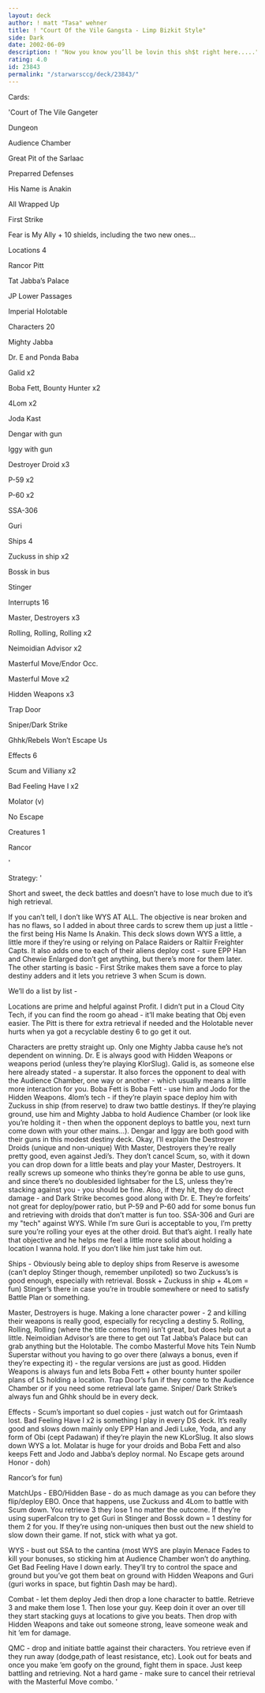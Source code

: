 ```yaml
---
layout: deck
author: ! matt "Tasa" wehner
title: ! "Court Of the Vile Gangsta - Limp Bizkit Style"
side: Dark
date: 2002-06-09
description: ! "Now you know you’ll be lovin this sh$t right here....."
rating: 4.0
id: 23843
permalink: "/starwarsccg/deck/23843/"
---
```

Cards: 

'Court of The Vile Gangeter

Dungeon

Audience Chamber

Great Pit of the Sarlaac

Preparred Defenses

His Name is Anakin

All Wrapped Up

First Strike

Fear is My Ally + 10 shields, including the two new ones...



Locations 4

Rancor Pitt

Tat Jabba’s Palace

JP Lower Passages

Imperial Holotable


Characters 20

Mighty Jabba

Dr. E and Ponda Baba

Galid x2

Boba Fett, Bounty Hunter x2

4Lom x2

Joda Kast

Dengar with gun

Iggy with gun

Destroyer Droid x3

P-59 x2

P-60 x2

SSA-306

Guri


Ships 4

Zuckuss in ship x2

Bossk in bus

Stinger


Interrupts 16

Master, Destroyers x3

Rolling, Rolling, Rolling x2

Neimoidian Advisor x2

Masterful Move/Endor Occ.

Masterful Move x2

Hidden Weapons x3

Trap Door

Sniper/Dark Strike

Ghhk/Rebels Won’t Escape Us


Effects 6

Scum and Villiany x2

Bad Feeling Have I x2

Molator (v)

No Escape


Creatures 1

Rancor

'

Strategy: '

Short and sweet, the deck battles and doesn’t have to lose much due to it’s high retrieval.

If you can’t tell, I don’t like WYS AT ALL.  The objective is near broken and has no flaws, so I added in about three cards to screw them up just a little - the first being His Name Is Anakin.  This deck slows down WYS a little, a little more if they’re using or relying on Palace Raiders or Raltiir Freighter Capts.  It also adds one to each of their aliens deploy cost - sure EPP Han and Chewie Enlarged don’t get anything, but there’s more for them later.  The other starting is basic - First Strike makes them save a force to play destiny adders and it lets you retrieve 3 when Scum is down.


We’ll do a list by list -


Locations are prime and helpful against Profit.  I didn’t put in a Cloud City Tech, if you can find the room go ahead - it’ll make beating that Obj even easier.  The Pitt is there for extra retrieval if needed and the Holotable never hurts when ya got a recyclable destiny 6 to go get it out.


Characters are pretty straight up.  Only one Mighty Jabba cause he’s not dependent on winning.  Dr. E is always good with Hidden Weapons or weapons period (unless they’re playing KlorSlug).  Galid is, as someone else here already stated - a superstar.  It also forces the opponent to deal with the Audience Chamber, one way or another - which usually means a little more interaction for you.  Boba Fett is Boba Fett - use him and Jodo for the Hidden Weapons.  4lom’s tech - if they’re playin space deploy him with Zuckuss in ship (from reserve) to draw two battle destinys.  If they’re playing ground, use him and Mighty Jabba to hold Audience Chamber (or look like you’re holding it - then when the opponent deploys to battle you, next turn come down with your other mains...).  Dengar and Iggy are both good with their guns in this modest destiny deck.  Okay, I’ll explain the Destroyer Droids (unique and non-unique)  With Master, Destroyers they’re really pretty good, even against Jedi’s.  They don’t cancel Scum, so, with it down you can drop down for a little beats and play your Master, Destroyers.  It really screws up someone who thinks they’re gonna be able to use guns, and since there’s no doublesided lightsaber for the LS, unless they’re stacking against you - you should be fine.  Also, if they hit, they do direct damage - and Dark Strike becomes good along with Dr. E.  They’re forfeits’ not great for deploy/power ratio, but P-59 and P-60 add for some bonus fun and retrieving with droids that don’t matter is fun too.  SSA-306 and Guri are my "tech" against WYS.  While I’m sure Guri is acceptable to you, I’m pretty sure you’re rolling your eyes at the other droid.  But that’s aight.  I really hate that objective and he helps me feel a little more solid about holding a location I wanna hold.  If you don’t like him just take him out.


Ships - Obviously being able to deploy ships from Reserve is awesome (can’t deploy Stinger though, remember unpiloted) so two Zuckuss’s is good enough, especially with retrieval.  Bossk + Zuckuss in ship + 4Lom = fun)  Stinger’s there in case you’re in trouble somewhere or need to satisfy Battle Plan or something.


Master, Destroyers is huge.  Making a lone character power - 2 and killing their weapons is really good, especially for recycling a destiny 5.  Rolling, Rolling, Rolling (where the title comes from) isn’t great, but does help out a little.  Neimoidian Advisor’s are there to get out Tat Jabba’s Palace but can grab anything but the Holotable.  The combo Masterful Move hits Tein Numb Superstar without you having to go over there (always a bonus, even if they’re expecting it) - the regular versions are just as good.  Hidden Weapons is always fun and lets Boba Fett + other bounty hunter spoiler plans of LS holding a location.  Trap Door’s fun if they come to the Audience Chamber or if you need some retrieval late game.  Sniper/ Dark Strike’s always fun and Ghhk should be in every deck.  


Effects - Scum’s important so duel copies - just watch out for Grimtaash lost.  Bad Feeling Have I x2 is something I play in every DS deck.  It’s really good and slows down mainly only EPP Han and Jedi Luke, Yoda, and any form of Obi (cept Padawan) if they’re playin the new KLorSlug.  It also slows down WYS a lot.  Molatar is huge for your droids and Boba Fett and also keeps Fett and Jodo and Jabba’s deploy normal.  No Escape gets around Honor - doh)


Rancor’s for fun)


MatchUps - EBO/Hidden Base - do as much damage as you can before they flip/deploy EBO.  Once that happens, use Zuckuss and 4Lom to battle with Scum down.  You retrieve 3 they lose 1 no matter the outcome.  If they’re using superFalcon try to get Guri in Stinger and Bossk down = 1 destiny for them 2 for you.  If they’re using non-uniques then bust out the new shield to slow down their game.  If not, stick with what ya got.


WYS - bust out SSA to the cantina (most WYS are playin Menace Fades to kill your bonuses, so sticking him at Audience Chamber won’t do anything.  Get Bad Feeling Have I down early.  They’ll try to control the space and ground but you’ve got them beat on ground with Hidden Weapons and Guri (guri works in space, but fightin Dash may be hard).


Combat - let them deploy Jedi then drop a lone character to battle.  Retrieve 3 and make them lose 1.  Then lose your guy.  Keep doin it over an over till they start stacking guys at locations to give you beats.  Then drop with Hidden Weapons and take out someone strong, leave someone weak and hit ’em for damage.


QMC - drop and initiate battle against their characters.  You retrieve even if they run away (dodge,path of least resistance, etc).  Look out for beats and once you make ’em goofy on the ground, fight them in space.  Just keep battling and retrieving.  Not a hard game - make sure to cancel their retrieval with the Masterful Move combo.   '
